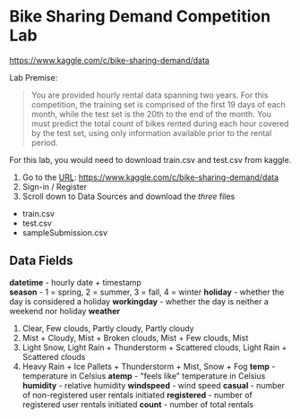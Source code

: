 # Bike Sharing Demand Competition Lab
https://www.kaggle.com/c/bike-sharing-demand/data  

Lab Premise:
> You are provided hourly rental data spanning two years. For this competition, the training set is comprised of the first 19 days of each month, while the test set is the 20th to the end of the month. You must predict the total count of bikes rented during each hour covered by the test set, using only information available prior to the rental period.


For this lab, you would need to download train.csv and test.csv from kaggle.  
1. Go to the [URL](https://www.kaggle.com/c/bike-sharing-demand/data): https://www.kaggle.com/c/bike-sharing-demand/data
2. Sign-in / Register
3. Scroll down to Data Sources and download the *three* files

* train.csv
* test.csv
* sampleSubmission.csv

## Data Fields
**datetime** - hourly date + timestamp  
**season** -  1 = spring, 2 = summer, 3 = fall, 4 = winter 
**holiday** - whether the day is considered a holiday
**workingday** - whether the day is neither a weekend nor holiday
**weather**
1. Clear, Few clouds, Partly cloudy, Partly cloudy
1. Mist + Cloudy, Mist + Broken clouds, Mist + Few clouds, Mist
1. Light Snow, Light Rain + Thunderstorm + Scattered clouds, Light Rain + Scattered clouds
1. Heavy Rain + Ice Pallets + Thunderstorm + Mist, Snow + Fog 
**temp** - temperature in Celsius
**atemp** - "feels like" temperature in Celsius
**humidity** - relative humidity
**windspeed** - wind speed
**casual** - number of non-registered user rentals initiated
**registered** - number of registered user rentals initiated
**count** - number of total rentals